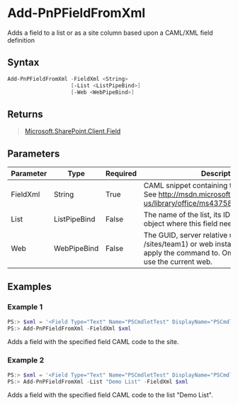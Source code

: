 # Add-PnPFieldFromXml
Adds a field to a list or as a site column based upon a CAML/XML field definition
## Syntax
```powershell
Add-PnPFieldFromXml -FieldXml <String>
                    [-List <ListPipeBind>]
                    [-Web <WebPipeBind>]
```


## Returns
>[Microsoft.SharePoint.Client.Field](https://msdn.microsoft.com/en-us/library/microsoft.sharepoint.client.field.aspx)

## Parameters
Parameter|Type|Required|Description
---------|----|--------|-----------
|FieldXml|String|True|CAML snippet containing the field definition. See http://msdn.microsoft.com/en-us/library/office/ms437580(v=office.15).aspx|
|List|ListPipeBind|False|The name of the list, its ID or an actual list object where this field needs to be added|
|Web|WebPipeBind|False|The GUID, server relative url (i.e. /sites/team1) or web instance of the web to apply the command to. Omit this parameter to use the current web.|
## Examples

### Example 1
```powershell
PS:> $xml = '<Field Type="Text" Name="PSCmdletTest" DisplayName="PSCmdletTest" ID="{27d81055-f208-41c9-a976-61c5473eed4a}" Group="Test" Required="FALSE" StaticName="PSCmdletTest" />'
PS:> Add-PnPFieldFromXml -FieldXml $xml
```
Adds a field with the specified field CAML code to the site.

### Example 2
```powershell
PS:> $xml = '<Field Type="Text" Name="PSCmdletTest" DisplayName="PSCmdletTest" ID="{27d81055-f208-41c9-a976-61c5473eed4a}" Group="Test" Required="FALSE" StaticName="PSCmdletTest" />'
PS:> Add-PnPFieldFromXml -List "Demo List" -FieldXml $xml
```
Adds a field with the specified field CAML code to the list "Demo List".
